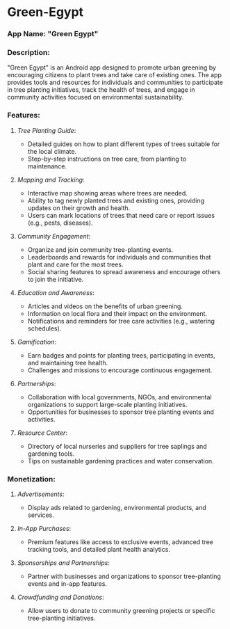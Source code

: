 # Green-Egypt

### App Name: "Green Egypt"

### Description:
"Green Egypt" is an Android app designed to promote urban greening by encouraging citizens to plant trees and take care of existing ones. The app provides tools and resources for individuals and communities to participate in tree planting initiatives, track the health of trees, and engage in community activities focused on environmental sustainability.

### Features:

1. *Tree Planting Guide*:
   - Detailed guides on how to plant different types of trees suitable for the local climate.
   - Step-by-step instructions on tree care, from planting to maintenance.

2. *Mapping and Tracking*:
   - Interactive map showing areas where trees are needed.
   - Ability to tag newly planted trees and existing ones, providing updates on their growth and health.
   - Users can mark locations of trees that need care or report issues (e.g., pests, diseases).

3. *Community Engagement*:
   - Organize and join community tree-planting events.
   - Leaderboards and rewards for individuals and communities that plant and care for the most trees.
   - Social sharing features to spread awareness and encourage others to join the initiative.

4. *Education and Awareness*:
   - Articles and videos on the benefits of urban greening.
   - Information on local flora and their impact on the environment.
   - Notifications and reminders for tree care activities (e.g., watering schedules).

5. *Gamification*:
   - Earn badges and points for planting trees, participating in events, and maintaining tree health.
   - Challenges and missions to encourage continuous engagement.

6. *Partnerships*:
   - Collaboration with local governments, NGOs, and environmental organizations to support large-scale planting initiatives.
   - Opportunities for businesses to sponsor tree planting events and activities.

7. *Resource Center*:
   - Directory of local nurseries and suppliers for tree saplings and gardening tools.
   - Tips on sustainable gardening practices and water conservation.

### Monetization:

1. *Advertisements*:
   - Display ads related to gardening, environmental products, and services.

2. *In-App Purchases*:
   - Premium features like access to exclusive events, advanced tree tracking tools, and detailed plant health analytics.

3. *Sponsorships and Partnerships*:
   - Partner with businesses and organizations to sponsor tree-planting events and in-app features.

4. *Crowdfunding and Donations*:
   - Allow users to donate to community greening projects or specific tree-planting initiatives.
